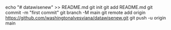 echo "# datawisenew" >> README.md
git init
git add README.md
git commit -m "first commit"
git branch -M main
git remote add origin https://github.com/washingtonalvesviana/datawisenew.git
git push -u origin main